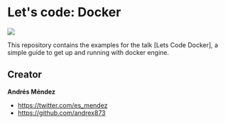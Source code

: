 # Let's code: Docker
![](https://storage.googleapis.com/static.ianlewis.org/prod/img/docker/large_v-trans.png)

This repository contains the examples for the talk [Lets Code Docker], a simple guide to get up and running with docker engine.

## Creator

**Andrés Méndez**

* <https://twitter.com/es_mendez>
* <https://github.com/andrex873>